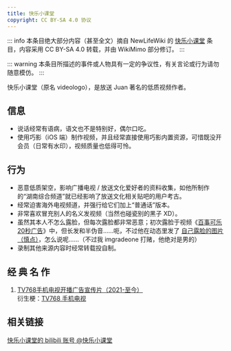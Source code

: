 ```yaml
---
title: 快乐小课堂
copyright: CC BY-SA 4.0 协议
---
```


::: info
本条目绝大部分内容（甚至全文）摘自 NewLifeWiki 的 [快乐小课堂](https://newlifewiki.miraheze.org/wiki/快乐小课堂) 条目，内容采用 CC BY-SA 4.0 转载，并由 WikiMimo 部分修订。
:::

::: warning
本条目所描述的事件或人物具有一定的争议性，有关言论或行为请勿随意模仿。
:::

快乐小课堂（原名 videologo），是放送 Juan 著名的低质视频作者。

## 信息

<!-- - 泄露的真名为 `**龙`（鉴于非本人公开，故不放上完整内容）。 -->
- 说话经常有语病，语文也不是特别好，偶尔口吃。
- 使用巧影（iOS 端）制作视频，并且经常直接使用巧影内置资源，可惜既没开会员（日常有水印），视频质量也低得可怜。

## 行为

- 恶意低质架空，影响广播电视 / 放送文化爱好者的资料收集，如他所制作的“湖南综合频道”就已经影响了放送文化相关贴吧的用户考古。
- 经常迫害海外电视频道，并强行给它们加上“普通话”版本。
- 非常喜欢冒充别人的名义发视频（当然也碰瓷别的黑子 XD）。
- 虽然其本人不怎么露脸，但每次露脸都非常恶意；初次露脸于视频《[百事可乐20秒广告](https://www.bilibili.com/video/BV1A3411B7wb)》中，但长发和半伪音……呃，不过他在动态里发了 [自己露脸的图片（慎点）](https://t.bilibili.com/626201060619523460)，怎么说呢……（不过我 imgradeone 打赌，他绝对是男的）
- 录制其他来源内容时经常转载投自制。

## 经 典 名 作

1. [TV768手机电视开播广告宣传片（2021-至今）](https://www.bilibili.com/video/BV1hL4y1q7bM)  
  衍生梗：[TV768 手机电视](../meme/tv768-mobile-tv.md)

## 相关链接

[快乐小课堂的 bilibili 账号 @快乐小课堂](https://space.bilibili.com/701602241)
